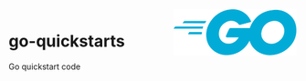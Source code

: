 <img src="assets/Go_Logo_Blue.svg" alt="Go lang logo" style="width: 215px;" align="right">

# go-quickstarts
Go quickstart code
